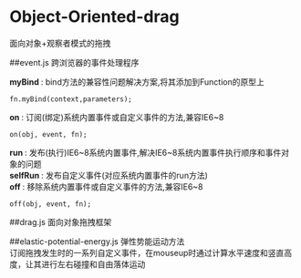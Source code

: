 # Object-Oriented-drag
面向对象+观察者模式的拖拽

##event.js 
跨浏览器的事件处理程序

<strong> myBind </strong> : bind方法的兼容性问题解决方案,将其添加到Function的原型上 <br>
<pre><code>fn.myBind(context,parameters);</code></pre>
<strong> on </strong> : 订阅(绑定)系统内置事件或自定义事件的方法,兼容IE6~8 <br>
<pre><code>on(obj, event, fn);</code></pre>
<strong> run </strong> : 发布(执行)IE6~8系统内置事件,解决IE6~8系统内置事件执行顺序和事件对象的问题 <br>
<strong> selfRun </strong> : 发布自定义事件(对应系统内置事件的run方法) <br>
<strong> off </strong> :  移除系统内置事件或自定义事件的方法,兼容IE6~8 <br>
<pre><code>off(obj, event, fn);</code></pre>

##drag.js
面向对象拖拽框架

##elastic-potential-energy.js
弹性势能运动方法 <br>
订阅拖拽发生时的一系列自定义事件，在mouseup时通过计算水平速度和竖直高度，让其进行左右碰撞和自由落体运动
